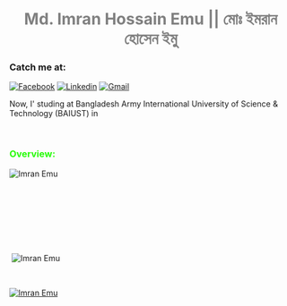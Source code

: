 <!---Heading--->
<h1 align="center" style="color:#808080"> Md. Imran Hossain Emu || মোঃ ইমরান হোসেন ইমু</h1>

<!---Contact Info--->
<h3 align="left" style="color:#">Catch me at:</h3>


<a href = "https://www.facebook.com/imranemu48">
<img src="https://img.shields.io/badge/Facebook-1877F2?style=for-the-badge&logo=facebook&logoColor=white" alt="Facebook"></a>

<a href="https://www.linkedin.com/in/imranemu48">
<img src="https://img.shields.io/badge/LinkedIn-0077B5?style=for-the-badge&logo=linkedin&logoColor=white" alt="Linkedin"></a>

<a href="mailto:imrankhan162560@gmail.com">
<img src="https://img.shields.io/badge/Gmail-D14836?style=for-the-badge&logo=gmail&logoColor=white" alt="Gmail"></a>


<!---Details--->
<p>Now, I' studing at  Bangladesh Army International University of Science & Technology (<a href:"https://www.baiust.edu.bd/">BAIUST</a>) in </p>

<br>

<h3 align = "left" style="color:#26FC07;">Overview:</h3>

<!---Language Chart--->
<p><img align="left" src="https://github-readme-stats.vercel.app/api/top-langs?username=Md-Imran-Hossain-Emu&show_icons=true&locale=en&layout=compact" alt="Imran Emu" /></p>

<br><br><br><br><br>
<br><br><br>

<!---Github Stats--->
<p>&nbsp;<img align="center" src="https://github-readme-stats.vercel.app/api?username=Md-Imran-Hossain-Emu&show_icons=true&locale=en&theme=yeblu" alt="Imran Emu" /></p>

<br>
<!---Trophy Info--->
<p align="left"> <a href="https://github.com/ryo-ma/github-profile-trophy"><img src="https://github-profile-trophy.vercel.app/?username=Md-Imran-Hossain-Emu" alt="Imran Emu" /></a> </p>
